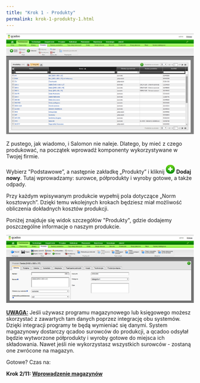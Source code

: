```yaml
---
title: "Krok 1 - Produkty"
permalink: krok-1-produkty-1.html
---
```

[![](/images/podstawowe-%20produkty.png)](/images/podstawowe-%20produkty.png)

Z pustego, jak wiadomo, i Salomon nie naleje. Dlatego, by mieć z czego produkować, na początek wprowadź komponenty wykorzystywane w Twojej firmie.
  

Wybierz "Podstawowe”, a następnie zakładkę „Produkty” i kliknij ![](/images/dodaj%20nowy.png) **Dodaj nowy**. Tutaj wprowadzamy: surowce, półprodukty i wyroby gotowe, a także odpady.
  

Przy każdym wpisywanym produkcie wypełnij pola dotyczące „Norm kosztowych”. Dzięki temu wkolejnych krokach będziesz miał możliwość obliczenia dokładnych kosztów produkcji.

Poniżej znajduje się widok szczegółów "Produkty", gdzie dodajemy poszczególne informacje o naszym produkcie. 

[![](/images/2.png)](/images/2.png)

**<u>UWAGA:</u>** Jeśli używasz programu magazynowego lub księgowego możesz skorzystać z zawartych tam danych poprzez integrację obu systemów. Dzięki integracji programy te będą wymieniać się danymi. System magazynowy dostarczy qcadoo surowców do produkcji, a qcadoo odsyłał będzie wytworzone półprodukty i wyroby gotowe do miejsca ich składowania. Nawet jeśli nie wykorzystasz wszystkich surowców - zostaną one zwrócone na magazyn.

Gotowe? Czas na:

**Krok 2/11: [Wprowadzenie magazynów](/krok-2---magazyny)**
